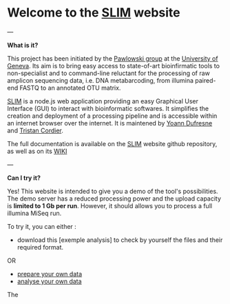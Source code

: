   
# Welcome to the [SLIM](https://github.com/yoann-dufresne/SLIM) website

—

**What is it?**

This project has been initiated by the [Pawlowski group](https://genev.unige.ch/research/laboratory/Jan-Pawlowski) at the [University of Geneva](https://www.unige.ch/en/university/presentation/). Its aim is to bring easy access to state-of-art bioinfirmatic tools to non-specialist and to command-line reluctant for the processing of raw amplicon sequencing data, i.e. DNA metabarcoding, from illumina paired-end FASTQ to an annotated OTU matrix. 

[SLIM](https://github.com/yoann-dufresne/SLIM) is a node.js web application providing an easy Graphical User Interface (GUI) to interact with bioinformatic softwares. It simplifies the creation and deployment of a processing pipeline and is accessible within an internet browser over the internet. It is maintened by [Yoann Dufresne](mailto:yoann.dufresne0@gmail.com) and [Tristan Cordier](mailto:tristan.cordier@gmail.com).

The full documentation is available on the [SLIM](https://github.com/yoann-dufresne/SLIM) website github repository, as well as on its [WIKI](https://github.com/yoann-dufresne/SLIM/wiki)

—


**Can I try it?**

Yes! This website is intended to give you a demo of the tool's possibilities. The demo server has a reduced processing power  and the upload capacity is **limited to 1 Gb per run**. However, it should allows you to process a full illumina MiSeq run.

To try it, you can either :
- download this [exemple analysis] to check by yourself the files and their required format. 

OR 

- [prepare your own data](https://github.com/yoann-dufresne/SLIM#prepare-and-upload-your-data)
- [analyse your own data](https://github.com/yoann-dufresne/SLIM#analyse-your-data)

The 














